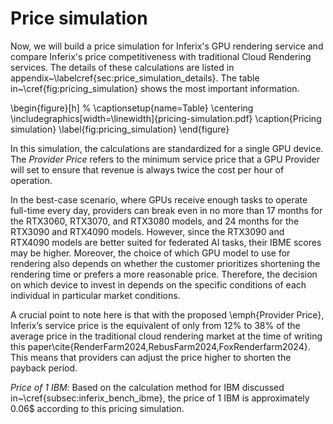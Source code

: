 # Price simulation

Now, we will build a price simulation for Inferix's GPU rendering service and compare Inferix's price competitiveness with traditional Cloud Rendering services. The details of these calculations are listed in appendix~\labelcref{sec:price_simulation_details}. The table in~\cref{fig:pricing_simulation} shows the most important information.

\begin{figure}[h]
    % \captionsetup{name=Table}
    \centering
    \includegraphics[width=\linewidth]{pricing-simulation.pdf}
    \caption{Pricing simulation}
    \label{fig:pricing_simulation}
\end{figure}

In this simulation, the calculations are standardized for a single GPU device. The _Provider Price_ refers to the minimum service price that a GPU Provider will set to ensure that revenue is always twice the cost per hour of operation.

In the best-case scenario, where GPUs receive enough tasks to operate full-time every day, providers can break even in no more than 17 months for the RTX3060, RTX3070, and RTX3080 models, and 24 months for the RTX3090 and RTX4090 models. However, since the RTX3090 and RTX4090 models are better suited for federated AI tasks, their IBME scores may be higher. Moreover, the choice of which GPU model to use for rendering also depends on whether the customer prioritizes shortening the rendering time or prefers a more reasonable price. Therefore, the decision on which device to invest in depends on the specific conditions of each individual in particular market conditions.

A crucial point to note here is that with the proposed \emph{Provider Price}, Inferix’s service price is the equivalent of only from 12\% to 38\% of the average price in the traditional cloud rendering market at the time of writing this paper\cite{RenderFarm2024,RebusFarm2024,FoxRenderfarm2024}. This means that providers can adjust the price higher to shorten the payback period.

_*Price of 1 IBM*_: Based on the calculation method for IBM discussed in~\cref{subsec:inferix_bench_ibme}, the price of 1 IBM is approximately 0.06\$ according to this pricing simulation.